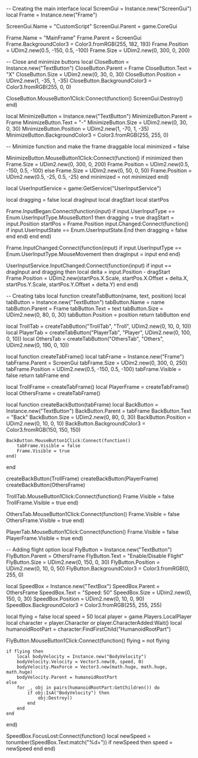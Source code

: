 
-- Creating the main interface
local ScreenGui = Instance.new("ScreenGui")
local Frame = Instance.new("Frame")

ScreenGui.Name = "CustomScript"
ScreenGui.Parent = game.CoreGui

Frame.Name = "MainFrame"
Frame.Parent = ScreenGui
Frame.BackgroundColor3 = Color3.fromRGB(255, 182, 193)
Frame.Position = UDim2.new(0.5, -150, 0.5, -100)
Frame.Size = UDim2.new(0, 300, 0, 200)

-- Close and minimize buttons
local CloseButton = Instance.new("TextButton")
CloseButton.Parent = Frame
CloseButton.Text = "X"
CloseButton.Size = UDim2.new(0, 30, 0, 30)
CloseButton.Position = UDim2.new(1, -35, 1, -35)
CloseButton.BackgroundColor3 = Color3.fromRGB(255, 0, 0)

CloseButton.MouseButton1Click:Connect(function()
    ScreenGui:Destroy()
end)

local MinimizeButton = Instance.new("TextButton")
MinimizeButton.Parent = Frame
MinimizeButton.Text = "-"
MinimizeButton.Size = UDim2.new(0, 30, 0, 30)
MinimizeButton.Position = UDim2.new(1, -70, 1, -35)
MinimizeButton.BackgroundColor3 = Color3.fromRGB(255, 255, 0)

-- Minimize function and make the frame draggable
local minimized = false

MinimizeButton.MouseButton1Click:Connect(function()
    if minimized then
        Frame.Size = UDim2.new(0, 300, 0, 200)
        Frame.Position = UDim2.new(0.5, -150, 0.5, -100)
    else
        Frame.Size = UDim2.new(0, 50, 0, 50)
        Frame.Position = UDim2.new(0.5, -25, 0.5, -25)
    end
    minimized = not minimized
end)

local UserInputService = game:GetService("UserInputService")

local dragging = false
local dragInput
local dragStart
local startPos

Frame.InputBegan:Connect(function(input)
    if input.UserInputType == Enum.UserInputType.MouseButton1 then
        dragging = true
        dragStart = input.Position
        startPos = Frame.Position
        input.Changed:Connect(function()
            if input.UserInputState == Enum.UserInputState.End then
                dragging = false
            end
        end)
    end
end)

Frame.InputChanged:Connect(function(input)
    if input.UserInputType == Enum.UserInputType.MouseMovement then
        dragInput = input
    end
end)

UserInputService.InputChanged:Connect(function(input)
    if input == dragInput and dragging then
        local delta = input.Position - dragStart
        Frame.Position = UDim2.new(startPos.X.Scale, startPos.X.Offset + delta.X, startPos.Y.Scale, startPos.Y.Offset + delta.Y)
    end
end)

-- Creating tabs
local function createTabButton(name, text, position)
    local tabButton = Instance.new("TextButton")
    tabButton.Name = name
    tabButton.Parent = Frame
    tabButton.Text = text
    tabButton.Size = UDim2.new(0, 80, 0, 30)
    tabButton.Position = position
    return tabButton
end

local TrollTab = createTabButton("TrollTab", "Troll", UDim2.new(0, 10, 0, 10))
local PlayerTab = createTabButton("PlayerTab", "Player", UDim2.new(0, 100, 0, 10))
local OthersTab = createTabButton("OthersTab", "Others", UDim2.new(0, 190, 0, 10))

local function createTabFrame()
    local tabFrame = Instance.new("Frame")
    tabFrame.Parent = ScreenGui
    tabFrame.Size = UDim2.new(0, 300, 0, 250)
    tabFrame.Position = UDim2.new(0.5, -150, 0.5, -100)
    tabFrame.Visible = false
    return tabFrame
end

local TrollFrame = createTabFrame()
local PlayerFrame = createTabFrame()
local OthersFrame = createTabFrame()

local function createBackButton(tabFrame)
    local BackButton = Instance.new("TextButton")
    BackButton.Parent = tabFrame
    BackButton.Text = "Back"
    BackButton.Size = UDim2.new(0, 80, 0, 30)
    BackButton.Position = UDim2.new(0, 10, 0, 10)
    BackButton.BackgroundColor3 = Color3.fromRGB(150, 150, 150)

    BackButton.MouseButton1Click:Connect(function()
        tabFrame.Visible = false
        Frame.Visible = true
    end)
end

createBackButton(TrollFrame)
createBackButton(PlayerFrame)
createBackButton(OthersFrame)

TrollTab.MouseButton1Click:Connect(function()
    Frame.Visible = false
    TrollFrame.Visible = true
end)

OthersTab.MouseButton1Click:Connect(function()
    Frame.Visible = false
    OthersFrame.Visible = true
end)

PlayerTab.MouseButton1Click:Connect(function()
    Frame.Visible = false
    PlayerFrame.Visible = true
end)

-- Adding flight option
local FlyButton = Instance.new("TextButton")
FlyButton.Parent = OthersFrame
FlyButton.Text = "Enable/Disable Flight"
FlyButton.Size = UDim2.new(0, 150, 0, 30)
FlyButton.Position = UDim2.new(0, 10, 0, 50)
FlyButton.BackgroundColor3 = Color3.fromRGB(0, 255, 0)

local SpeedBox = Instance.new("TextBox")
SpeedBox.Parent = OthersFrame
SpeedBox.Text = "Speed: 50"
SpeedBox.Size = UDim2.new(0, 150, 0, 30)
SpeedBox.Position = UDim2.new(0, 10, 0, 90)
SpeedBox.BackgroundColor3 = Color3.fromRGB(255, 255, 255)

local flying = false
local speed = 50
local player = game.Players.LocalPlayer
local character = player.Character or player.CharacterAdded:Wait()
local humanoidRootPart = character:FindFirstChild("HumanoidRootPart")

FlyButton.MouseButton1Click:Connect(function()
    flying = not flying

    if flying then
        local bodyVelocity = Instance.new("BodyVelocity")
        bodyVelocity.Velocity = Vector3.new(0, speed, 0)
        bodyVelocity.MaxForce = Vector3.new(math.huge, math.huge, math.huge)
        bodyVelocity.Parent = humanoidRootPart
    else
        for _, obj in pairs(humanoidRootPart:GetChildren()) do
            if obj:IsA("BodyVelocity") then
                obj:Destroy()
            end
        end
    end
end)

SpeedBox.FocusLost:Connect(function()
    local newSpeed = tonumber(SpeedBox.Text:match("%d+"))
    if newSpeed then
        speed = newSpeed
    end
end)
